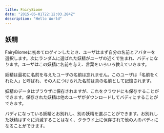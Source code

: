 ```yaml
---
title: FairyBiome
date: "2015-05-01T22:12:03.284Z"
description: "Hello World"
---
```


## 妖精

FairyBiomeに初めてログインしたとき、ユーザはまず自分の名前とアバターを選択します。次にランダムに選ばれた妖精がユーザの近くで生まれ、バディになります。ユーザはこの妖精に名前を与え、言葉をいろいろ教えていきます。

妖精は最初に名前を与えたユーザの名前は忘れません。このユーザは「名前をくれた人」と呼ばれ、その人につけられた名前は真の名前として記憶されます。

妖精のデータはブラウザに保存されますが、これをクラウドにも保存することができます。保存された妖精は他のユーザがダウンロードしてバディにすることができます。

バディになっている妖精とお別れし、別の妖精を選ぶことができます。お別れした妖精はすぐに消滅することはなく、クラウド上に保存されて他の人のバディになることができます。

